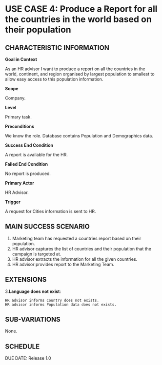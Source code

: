 # USE CASE 4: Produce a Report for all the countries in the world based on their population

## CHARACTERISTIC INFORMATION
**Goal in Context**

As an HR advisor I want to produce a report on all the countries in the world, continent, 
and region organised by largest population to smallest to allow easy access to this 
population information.

**Scope**

Company.

**Level**

Primary task.

**Preconditions**

We know the role. Database contains Population and Demographics data.

**Success End Condition**

A report is available for the HR.

**Failed End Condition**

No report is produced.

**Primary Actor**

HR Advisor.

**Trigger**

A request for Cities information is sent to HR.

## MAIN SUCCESS SCENARIO

1. Marketing team has requested a  countries report based on their population.
2. HR advisor captures the list of countries and their population that the campaign is targeted at.
3. HR advisor extracts the information for all the given countries.
4. HR advisor provides report to the Marketing Team.

## EXTENSIONS

3.**Language does not exist**:

    HR advisor informs Country does not exists.
    HR advisor informs Population data does not exists.

## SUB-VARIATIONS

None.

## SCHEDULE

DUE DATE: Release 1.0